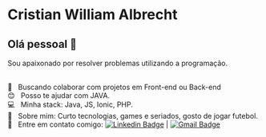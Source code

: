 # Cristian William Albrecht

## Olá pessoal 👋
Sou apaixonado por resolver problemas utilizando a programação.

 <br/> :purple_heart: &nbsp; Buscando colaborar com projetos em Front-end ou Back-end
 <br/> :blush: &nbsp; Posso te ajudar com JAVA.
 <br/> :computer: &nbsp; Minha stack: Java, JS, Ionic, PHP.
 <br/> 💬  &nbsp; Sobre mim: Curto tecnologias, games e seriados, gosto de jogar futebol.
 <br/> :email: &nbsp; Entre em contato comigo: [![Linkedin Badge](https://img.shields.io/badge/-CristianAlbrecht-blue?style=flat-square&logo=Linkedin&logoColor=white&link=https://www.linkedin.com/in/cristian-william-albrecht/)](https://www.linkedin.com/in/cristian-william-albrecht/) 
| 
[![Gmail Badge](https://img.shields.io/badge/-cristianwillian174@gmail.com-c14438?style=flat-square&logo=Gmail&logoColor=white&link=mailto:cristianwillian174@gmail.com)](mailto:cristianwillian174@gmail.com)

